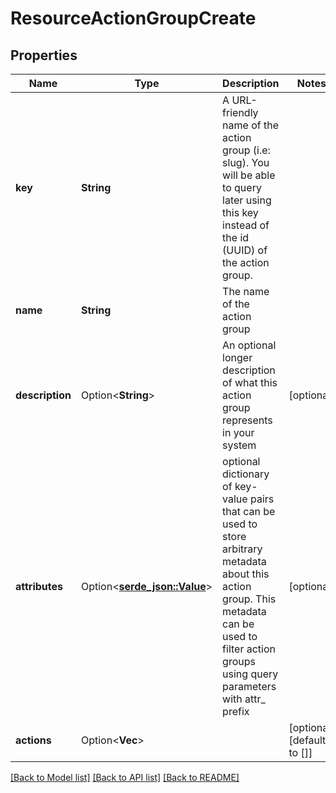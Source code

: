 # ResourceActionGroupCreate

## Properties

Name | Type | Description | Notes
------------ | ------------- | ------------- | -------------
**key** | **String** | A URL-friendly name of the action group (i.e: slug). You will be able to query later using this key instead of the id (UUID) of the action group. | 
**name** | **String** | The name of the action group | 
**description** | Option<**String**> | An optional longer description of what this action group represents in your system | [optional]
**attributes** | Option<[**serde_json::Value**](.md)> | optional dictionary of key-value pairs that can be used to store arbitrary metadata about this action group. This metadata can be used to filter action groups using query parameters with attr_ prefix | [optional]
**actions** | Option<**Vec<String>**> |  | [optional][default to []]

[[Back to Model list]](../README.md#documentation-for-models) [[Back to API list]](../README.md#documentation-for-api-endpoints) [[Back to README]](../README.md)


